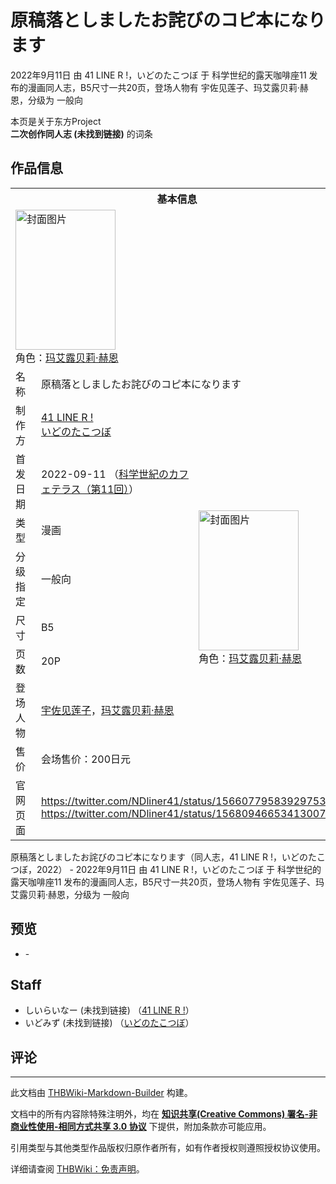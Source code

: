 # 原稿落としましたお詫びのコピ本になります

<!-- source html: G:\repos\THBWiki-Markdown-Builder\THBWikiMarkdown\Temp\main\3\3a\ns0%3A%E5%8E%9F%E7%A8%BF%E8%90%BD%E3%81%A8%E3%81%97%E3%81%BE%E3%81%97%E3%81%9F%E3%81%8A%E8%A9%AB%E3%81%B3%E3%81%AE%E3%82%B3%E3%83%94%E6%9C%AC%E3%81%AB%E3%81%AA%E3%82%8A%E3%81%BE%E3%81%99.html -->

2022年9月11日 由 41 LINE R !，いどのたこつぼ 于 科学世纪的露天咖啡座11 发布的漫画同人志，B5尺寸一共20页，登场人物有 宇佐见莲子、玛艾露贝莉·赫恩，分级为 一般向

本页是关于东方Project  
 **二次创作同人志 (未找到链接)** 的词条

## 作品信息

<table><tbody><tr><th colspan="3">基本信息</th></tr><tr><td class="cover-artwork-mobile" colspan="2"><a href="./文件-原稿落としましたお詫びのコピ本になります封面.jpg.md" class="image" title="封面图片"><img alt="封面图片" src="https://upload.thwiki.cc/thumb/0/03/%E5%8E%9F%E7%A8%BF%E8%90%BD%E3%81%A8%E3%81%97%E3%81%BE%E3%81%97%E3%81%9F%E3%81%8A%E8%A9%AB%E3%81%B3%E3%81%AE%E3%82%B3%E3%83%94%E6%9C%AC%E3%81%AB%E3%81%AA%E3%82%8A%E3%81%BE%E3%81%99%E5%B0%81%E9%9D%A2.jpg/160px-%E5%8E%9F%E7%A8%BF%E8%90%BD%E3%81%A8%E3%81%97%E3%81%BE%E3%81%97%E3%81%9F%E3%81%8A%E8%A9%AB%E3%81%B3%E3%81%AE%E3%82%B3%E3%83%94%E6%9C%AC%E3%81%AB%E3%81%AA%E3%82%8A%E3%81%BE%E3%81%99%E5%B0%81%E9%9D%A2.jpg" decoding="async" loading="lazy" width="160" height="224" srcset="https://upload.thwiki.cc/thumb/0/03/%E5%8E%9F%E7%A8%BF%E8%90%BD%E3%81%A8%E3%81%97%E3%81%BE%E3%81%97%E3%81%9F%E3%81%8A%E8%A9%AB%E3%81%B3%E3%81%AE%E3%82%B3%E3%83%94%E6%9C%AC%E3%81%AB%E3%81%AA%E3%82%8A%E3%81%BE%E3%81%99%E5%B0%81%E9%9D%A2.jpg/240px-%E5%8E%9F%E7%A8%BF%E8%90%BD%E3%81%A8%E3%81%97%E3%81%BE%E3%81%97%E3%81%9F%E3%81%8A%E8%A9%AB%E3%81%B3%E3%81%AE%E3%82%B3%E3%83%94%E6%9C%AC%E3%81%AB%E3%81%AA%E3%82%8A%E3%81%BE%E3%81%99%E5%B0%81%E9%9D%A2.jpg 1.5x, https://upload.thwiki.cc/thumb/0/03/%E5%8E%9F%E7%A8%BF%E8%90%BD%E3%81%A8%E3%81%97%E3%81%BE%E3%81%97%E3%81%9F%E3%81%8A%E8%A9%AB%E3%81%B3%E3%81%AE%E3%82%B3%E3%83%94%E6%9C%AC%E3%81%AB%E3%81%AA%E3%82%8A%E3%81%BE%E3%81%99%E5%B0%81%E9%9D%A2.jpg/320px-%E5%8E%9F%E7%A8%BF%E8%90%BD%E3%81%A8%E3%81%97%E3%81%BE%E3%81%97%E3%81%9F%E3%81%8A%E8%A9%AB%E3%81%B3%E3%81%AE%E3%82%B3%E3%83%94%E6%9C%AC%E3%81%AB%E3%81%AA%E3%82%8A%E3%81%BE%E3%81%99%E5%B0%81%E9%9D%A2.jpg 2x" data-file-width="2931" data-file-height="4096"></a><div class="cover-char">角色：<a href="./玛艾露贝莉·赫恩.md" title="玛艾露贝莉·赫恩">玛艾露贝莉·赫恩</a></div></td>
</tr><tr><td class="label">名称</td><td colspan="2"> 原稿落としましたお詫びのコピ本になります </td></tr><tr><td class="label">制作方</td><td><a href="./41_LINE_R_!.md" title="41 LINE R !">41 LINE R&#160;!</a><br><a href="./いどのたこつぼ.md" title="いどのたこつぼ">いどのたこつぼ</a></td><td class="cover-artwork" rowspan="8" style="min-width:224px;"><a href="./文件-原稿落としましたお詫びのコピ本になります封面.jpg.md" class="image" title="封面图片"><img alt="封面图片" src="https://upload.thwiki.cc/thumb/0/03/%E5%8E%9F%E7%A8%BF%E8%90%BD%E3%81%A8%E3%81%97%E3%81%BE%E3%81%97%E3%81%9F%E3%81%8A%E8%A9%AB%E3%81%B3%E3%81%AE%E3%82%B3%E3%83%94%E6%9C%AC%E3%81%AB%E3%81%AA%E3%82%8A%E3%81%BE%E3%81%99%E5%B0%81%E9%9D%A2.jpg/160px-%E5%8E%9F%E7%A8%BF%E8%90%BD%E3%81%A8%E3%81%97%E3%81%BE%E3%81%97%E3%81%9F%E3%81%8A%E8%A9%AB%E3%81%B3%E3%81%AE%E3%82%B3%E3%83%94%E6%9C%AC%E3%81%AB%E3%81%AA%E3%82%8A%E3%81%BE%E3%81%99%E5%B0%81%E9%9D%A2.jpg" decoding="async" loading="lazy" width="160" height="224" srcset="https://upload.thwiki.cc/thumb/0/03/%E5%8E%9F%E7%A8%BF%E8%90%BD%E3%81%A8%E3%81%97%E3%81%BE%E3%81%97%E3%81%9F%E3%81%8A%E8%A9%AB%E3%81%B3%E3%81%AE%E3%82%B3%E3%83%94%E6%9C%AC%E3%81%AB%E3%81%AA%E3%82%8A%E3%81%BE%E3%81%99%E5%B0%81%E9%9D%A2.jpg/240px-%E5%8E%9F%E7%A8%BF%E8%90%BD%E3%81%A8%E3%81%97%E3%81%BE%E3%81%97%E3%81%9F%E3%81%8A%E8%A9%AB%E3%81%B3%E3%81%AE%E3%82%B3%E3%83%94%E6%9C%AC%E3%81%AB%E3%81%AA%E3%82%8A%E3%81%BE%E3%81%99%E5%B0%81%E9%9D%A2.jpg 1.5x, https://upload.thwiki.cc/thumb/0/03/%E5%8E%9F%E7%A8%BF%E8%90%BD%E3%81%A8%E3%81%97%E3%81%BE%E3%81%97%E3%81%9F%E3%81%8A%E8%A9%AB%E3%81%B3%E3%81%AE%E3%82%B3%E3%83%94%E6%9C%AC%E3%81%AB%E3%81%AA%E3%82%8A%E3%81%BE%E3%81%99%E5%B0%81%E9%9D%A2.jpg/320px-%E5%8E%9F%E7%A8%BF%E8%90%BD%E3%81%A8%E3%81%97%E3%81%BE%E3%81%97%E3%81%9F%E3%81%8A%E8%A9%AB%E3%81%B3%E3%81%AE%E3%82%B3%E3%83%94%E6%9C%AC%E3%81%AB%E3%81%AA%E3%82%8A%E3%81%BE%E3%81%99%E5%B0%81%E9%9D%A2.jpg 2x" data-file-width="2931" data-file-height="4096"></a><div class="cover-char">角色：<a href="./玛艾露贝莉·赫恩.md" title="玛艾露贝莉·赫恩">玛艾露贝莉·赫恩</a></div></td>
</tr><tr><td class="label">首发日期</td><td>2022-09-11&#160;（<a href="/展会作品列表?e=%E7%A7%91%E5%AD%A6%E4%B8%96%E7%BA%AA%E7%9A%84%E9%9C%B2%E5%A4%A9%E5%92%96%E5%95%A1%E5%BA%A7%2311">科学世紀のカフェテラス（第11回）</a>）</td></tr><tr><td class="label">类型</td><td>漫画</td></tr><tr><td class="label">分级指定</td><td>一般向</td></tr><tr><td class="label">尺寸</td><td>B5</td></tr><tr><td class="label">页数</td><td>20P</td></tr><tr><td class="label">登场人物</td><td><a href="./宇佐见莲子.md" title="宇佐见莲子">宇佐见莲子</a>，<a href="./玛艾露贝莉·赫恩.md" title="玛艾露贝莉·赫恩">玛艾露贝莉·赫恩</a></td></tr><tr><td class="label">售价</td><td>会场售价：200日元</td></tr>
<tr><td class="label">官网页面</td><td colspan="2"><a rel="nofollow" class="external free" href="https://twitter.com/NDliner41/status/1566077958392975360">https://twitter.com/NDliner41/status/1566077958392975360</a><br><a rel="nofollow" class="external free" href="https://twitter.com/NDliner41/status/1568094665341300742">https://twitter.com/NDliner41/status/1568094665341300742</a></td></tr></tbody></table>

原稿落としましたお詫びのコピ本になります（同人志，41 LINE R&#160;!，いどのたこつぼ，2022） - 2022年9月11日 由 41 LINE R&#160;!，いどのたこつぼ 于 科学世纪的露天咖啡座11 发布的漫画同人志，B5尺寸一共20页，登场人物有 宇佐见莲子、玛艾露贝莉·赫恩，分级为 一般向

## 预览
- [](./文件-原稿落としましたお詫びのコピ本になります预览图1.jpg.md)- [](./文件-原稿落としましたお詫びのコピ本になります预览图2.jpg.md)


## Staff
- しいらいなー (未找到链接) （[41 LINE R&#160;!](./41_LINE_R_!.md)）
- いどみず (未找到链接) （[いどのたこつぼ](./いどのたこつぼ.md)）


## 评论




---

此文档由 [THBWiki-Markdown-Builder](https://github.com/Delsin-Yu/THBWiki-Markdown-Builder) 构建。

文档中的所有内容除特殊注明外，均在 [**知识共享(Creative Commons) 署名-非商业性使用-相同方式共享 3.0 协议**](https://creativecommons.org/licenses/by-sa/3.0/deed.zh-hans) 下提供，附加条款亦可能应用。

引用类型与其他类型作品版权归原作者所有，如有作者授权则遵照授权协议使用。

详细请查阅 [THBWiki：免责声明](https://thbwiki.cc/THBWiki:%E5%85%8D%E8%B4%A3%E5%A3%B0%E6%98%8E)。

